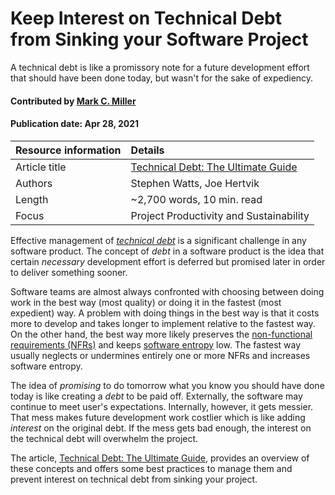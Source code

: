 # Keep Interest on Technical Debt from Sinking your Software Project
<!--deck text start-->
A technical debt is like a promissory note for a future development effort that should have been done today, but wasn't for the sake of expediency.
<!--deck text end-->

#### Contributed by [Mark C. Miller](https://github.com/markcmiller86 "Mark C. Miller GitHub Profile")
#### Publication date: Apr 28, 2021

Resource information | Details
:--- | :--- 
Article title  | [Technical Debt: The Ultimate Guide](https://www.bmc.com/blogs/technical-debt-explained-the-complete-guide-to-understanding-and-dealing-with-technical-debt)
Authors | Stephen Watts, Joe Hertvik
Length | ~2,700 words, 10 min. read
Focus | Project Productivity and Sustainability

Effective management of [*technical debt*](https://en.wikipedia.org/wiki/Technical_debt) is a significant challenge in any software product. The concept of *debt* in a software product is the idea that certain *necessary* development effort is deferred but promised later in order to deliver something sooner.

Software teams are almost always confronted with choosing between doing work in the best way (most quality) or doing it in the fastest (most expedient) way. A problem with doing things in the best way is that it costs more to develop and takes longer to implement relative to the fastest way. On the other hand, the best way more likely preserves the [non-functional requirements (NFRs)](https://en.wikipedia.org/wiki/List_of_system_quality_attributes) and keeps [software entropy](https://en.wikipedia.org/wiki/Software_entropy) low. The fastest way usually neglects or undermines entirely one or more NFRs and increases software entropy.

The idea of *promising* to do tomorrow what you know you should have done today is like creating a *debt* to be paid off. Externally, the software may continue to meet user's expectations. Internally, however, it gets messier. That mess makes future development work costlier which is like adding *interest* on the original debt. If the mess gets bad enough, the interest on the technical debt will overwhelm the project.

The article, [Technical Debt: The Ultimate Guide](https://www.bmc.com/blogs/technical-debt-explained-the-complete-guide-to-understanding-and-dealing-with-technical-debt), provides an overview of these concepts and offers some best practices to manage them and prevent interest on technical debt from sinking your project.

<!---
Publish: yes
Pinned: no
Topics: Software engineering, Software process improvement, Projects and organizations
RSS update: 2021-04-28
--->
